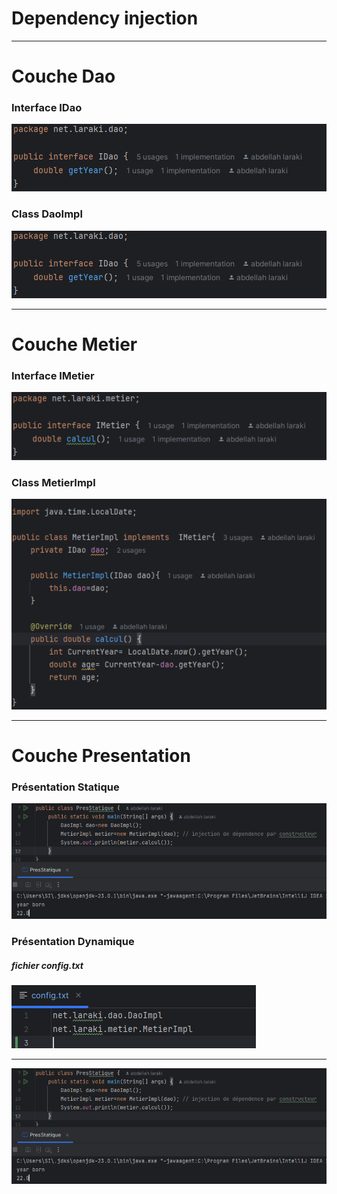 <h1>Dependency injection</h1>
<hr/>
<h1>Couche Dao</h1>
<h3>Interface IDao</h3>
<img src="images/IDao01.png">
<h3>Class DaoImpl</h3>
<img src="images/IDao01.png">
<hr/>
<h1>Couche Metier</h1>
<h3>Interface IMetier</h3>
<img src="images/IMetier01.png">
<h3>Class MetierImpl</h3>
<img src="images/MetierImpl.png">
<hr/>
<h1>Couche Presentation</h1>
<h3>Présentation Statique</h3>
<img src="images/presentationStatique.png">
<h3>Présentation Dynamique</h3>
<h5>fichier config.txt</h5>
<img src="images/config.png">
<hr/>
<img src="images/presentationStatique.png">